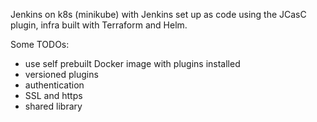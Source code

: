 Jenkins on k8s (minikube) with Jenkins set up as code using the JCasC plugin, infra built with Terraform and Helm.

Some TODOs:
* use self prebuilt Docker image with plugins installed
* versioned plugins
* authentication
* SSL and https
* shared library